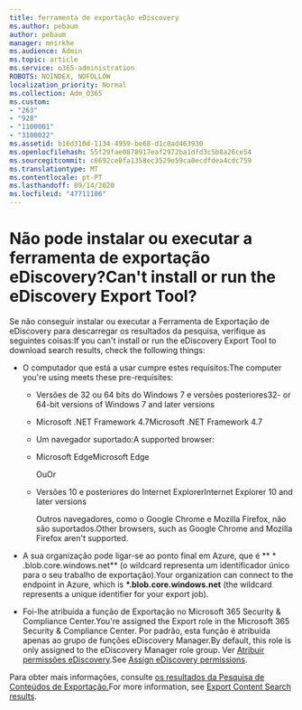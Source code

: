 ```yaml
---
title: ferramenta de exportação eDiscovery
ms.author: pebaum
author: pebaum
manager: mnirkhe
ms.audience: Admin
ms.topic: article
ms.service: o365-administration
ROBOTS: NOINDEX, NOFOLLOW
localization_priority: Normal
ms.collection: Adm_O365
ms.custom:
- "263"
- "928"
- "1100001"
- "3100022"
ms.assetid: b16d310d-1134-4959-be68-d1c0ad463930
ms.openlocfilehash: 55f29fae0878917eaf2972ba1dfd3c5b8a26ce54
ms.sourcegitcommit: c6692ce0fa1358ec3529e59ca0ecdfdea4cdc759
ms.translationtype: MT
ms.contentlocale: pt-PT
ms.lasthandoff: 09/14/2020
ms.locfileid: "47711106"
---
```

# <a name="cant-install-or-run-the-ediscovery-export-tool"></a><span data-ttu-id="18efb-102">Não pode instalar ou executar a ferramenta de exportação eDiscovery?</span><span class="sxs-lookup"><span data-stu-id="18efb-102">Can't install or run the eDiscovery Export Tool?</span></span>

<span data-ttu-id="18efb-103">Se não conseguir instalar ou executar a Ferramenta de Exportação de eDiscovery para descarregar os resultados da pesquisa, verifique as seguintes coisas:</span><span class="sxs-lookup"><span data-stu-id="18efb-103">If you can't install or run the eDiscovery Export Tool to download search results, check the following things:</span></span>
  
- <span data-ttu-id="18efb-104">O computador que está a usar cumpre estes requisitos:</span><span class="sxs-lookup"><span data-stu-id="18efb-104">The computer you're using meets these pre-requisites:</span></span>

  - <span data-ttu-id="18efb-105">Versões de 32 ou 64 bits do Windows 7 e versões posteriores</span><span class="sxs-lookup"><span data-stu-id="18efb-105">32- or 64-bit versions of Windows 7 and later versions</span></span>

  - <span data-ttu-id="18efb-106">Microsoft .NET Framework 4.7</span><span class="sxs-lookup"><span data-stu-id="18efb-106">Microsoft .NET Framework 4.7</span></span>

  - <span data-ttu-id="18efb-107">Um navegador suportado:</span><span class="sxs-lookup"><span data-stu-id="18efb-107">A supported browser:</span></span>

  - <span data-ttu-id="18efb-108">Microsoft Edge</span><span class="sxs-lookup"><span data-stu-id="18efb-108">Microsoft Edge</span></span>

    <span data-ttu-id="18efb-109">Ou</span><span class="sxs-lookup"><span data-stu-id="18efb-109">Or</span></span>

  - <span data-ttu-id="18efb-110">Versões 10 e posteriores do Internet Explorer</span><span class="sxs-lookup"><span data-stu-id="18efb-110">Internet Explorer 10 and later versions</span></span>

    <span data-ttu-id="18efb-111">Outros navegadores, como o Google Chrome e Mozilla Firefox, não são suportados.</span><span class="sxs-lookup"><span data-stu-id="18efb-111">Other browsers, such as Google Chrome and Mozilla Firefox aren't supported.</span></span>

- <span data-ttu-id="18efb-112">A sua organização pode ligar-se ao ponto final em Azure, que é \*\* \* .blob.core.windows.net\*\* (o wildcard representa um identificador único para o seu trabalho de exportação).</span><span class="sxs-lookup"><span data-stu-id="18efb-112">Your organization can connect to the endpoint in Azure, which is **\*.blob.core.windows.net** (the wildcard represents a unique identifier for your export job).</span></span>

- <span data-ttu-id="18efb-113">Foi-lhe atribuída a função de Exportação no Microsoft 365 Security &amp; Compliance Center.</span><span class="sxs-lookup"><span data-stu-id="18efb-113">You're assigned the Export role in the Microsoft 365 Security &amp; Compliance Center.</span></span> <span data-ttu-id="18efb-114">Por padrão, esta função é atribuída apenas ao grupo de funções eDiscovery Manager.</span><span class="sxs-lookup"><span data-stu-id="18efb-114">By default, this role is only assigned to the eDiscovery Manager role group.</span></span> <span data-ttu-id="18efb-115">Ver [Atribuir permissões eDiscovery](https://docs.microsoft.com/microsoft-365/compliance/assign-ediscovery-permissions).</span><span class="sxs-lookup"><span data-stu-id="18efb-115">See [Assign eDiscovery permissions](https://docs.microsoft.com/microsoft-365/compliance/assign-ediscovery-permissions).</span></span>

<span data-ttu-id="18efb-116">Para obter mais informações, consulte [os resultados da Pesquisa de Conteúdos de Exportação.](https://docs.microsoft.com/microsoft-365/compliance/export-search-results)</span><span class="sxs-lookup"><span data-stu-id="18efb-116">For more information, see [Export Content Search results](https://docs.microsoft.com/microsoft-365/compliance/export-search-results).</span></span>
  